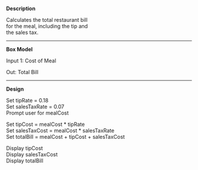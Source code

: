**Description**

Calculates the total restaurant bill  
for the meal, including the tip and  
the sales tax.

***********************************

**Box Model**

Input 1: Cost of Meal

Out: Total Bill

***********************************

**Design**

Set tipRate = 0.18  
Set salesTaxRate = 0.07  
Prompt user for mealCost

Set tipCost = mealCost * tipRate  
Set salesTaxCost = mealCost * salesTaxRate  
Set totalBill = mealCost + tipCost + salesTaxCost

Display tipCost  
Display salesTaxCost  
Display totalBill
